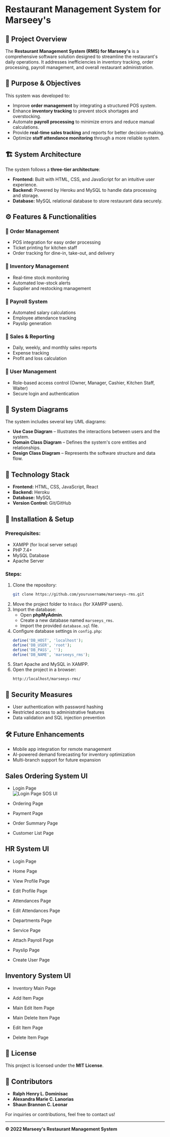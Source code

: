 # Restaurant Management System for Marseey's

## 📌 Project Overview
The **Restaurant Management System (RMS) for Marseey's** is a comprehensive software solution designed to streamline the restaurant's daily operations. It addresses inefficiencies in inventory tracking, order processing, payroll management, and overall restaurant administration.

## 🎯 Purpose & Objectives
This system was developed to:
- Improve **order management** by integrating a structured POS system.
- Enhance **inventory tracking** to prevent stock shortages and overstocking.
- Automate **payroll processing** to minimize errors and reduce manual calculations.
- Provide **real-time sales tracking** and reports for better decision-making.
- Optimize **staff attendance monitoring** through a more reliable system.

## 🏗️ System Architecture
The system follows a **three-tier architecture**:
- **Frontend:** Built with HTML, CSS, and JavaScript for an intuitive user experience.
- **Backend:** Powered by Heroku and MySQL to handle data processing and storage.
- **Database:** MySQL relational database to store restaurant data securely.

## ⚙️ Features & Functionalities
### 🔹 Order Management
- POS integration for easy order processing
- Ticket printing for kitchen staff
- Order tracking for dine-in, take-out, and delivery

### 🔹 Inventory Management
- Real-time stock monitoring
- Automated low-stock alerts
- Supplier and restocking management

### 🔹 Payroll System
- Automated salary calculations
- Employee attendance tracking
- Payslip generation

### 🔹 Sales & Reporting
- Daily, weekly, and monthly sales reports
- Expense tracking
- Profit and loss calculation

### 🔹 User Management
- Role-based access control (Owner, Manager, Cashier, Kitchen Staff, Waiter)
- Secure login and authentication

## 📌 System Diagrams
The system includes several key UML diagrams:
- **Use Case Diagram** – Illustrates the interactions between users and the system.
- **Domain Class Diagram** – Defines the system's core entities and relationships.
- **Design Class Diagram** – Represents the software structure and data flow.

## 💾 Technology Stack
- **Frontend:** HTML, CSS, JavaScript, React
- **Backend:** Heroku
- **Database:** MySQL
- **Version Control:** Git/GitHub

## 🚀 Installation & Setup
### Prerequisites:
- XAMPP (for local server setup)
- PHP 7.4+
- MySQL Database
- Apache Server

### Steps:
1. Clone the repository:
   ```sh
   git clone https://github.com/yourusername/marseeys-rms.git
   ```
2. Move the project folder to `htdocs` (for XAMPP users).
3. Import the database:
   - Open **phpMyAdmin**.
   - Create a new database named `marseeys_rms`.
   - Import the provided `database.sql` file.
4. Configure database settings in `config.php`:
   ```php
   define('DB_HOST', 'localhost');
   define('DB_USER', 'root');
   define('DB_PASS', '');
   define('DB_NAME', 'marseeys_rms');
   ```
5. Start Apache and MySQL in XAMPP.
6. Open the project in a browser:
   ```
   http://localhost/marseeys-rms/
   ```

## 🔐 Security Measures
- User authentication with password hashing
- Restricted access to administrative features
- Data validation and SQL injection prevention

## 🛠️ Future Enhancements
- Mobile app integration for remote management
- AI-powered demand forecasting for inventory optimization
- Multi-branch support for future expansion

## Sales Ordering System UI

- Login Page <br />
![Login Page SOS UI](https://github.com/user-attachments/assets/91186ec6-5e5a-4f90-8ee2-8202414aabbd)

- Ordering Page


- Payment Page

- Order Summary Page

- Customer List Page

## HR System UI

- Login Page

- Home Page

- View Profile Page

- Edit Profile Page

- Attendances Page

- Edit Attendances Page

- Departments Page

- Service Page

- Attach Payroll Page

- Payslip Page

- Create User Page

## Inventory System UI

- Inventory Main Page

- Add Item Page

- Main Edit Item Page

- Main Delete Item Page

- Edit Item Page

- Delete Item Page



## 📄 License
This project is licensed under the **MIT License**.

## 🤝 Contributors
- **Ralph Henry L. Dominisac**
- **Alexandra Marie C. Lanorias**
- **Shaun Brannon C. Leonar**

For inquiries or contributions, feel free to contact us!

---
**© 2022 Marseey's Restaurant Management System**
